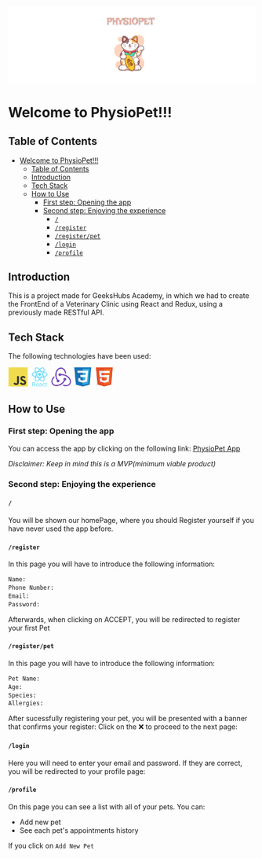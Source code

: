 ![logo](./src/images/physiopet-logo.png)
# Welcome to PhysioPet!!!
## Table of Contents

- [Welcome to PhysioPet!!!](#welcome-to-physiopet)
  - [Table of Contents](#table-of-contents)
  - [Introduction](#introduction)
  - [Tech Stack](#tech-stack)
  - [How to Use](#how-to-use)
    - [First step: Opening the app](#first-step-opening-the-app)
    - [Second step: Enjoying the experience](#second-step-enjoying-the-experience)
      - [`/`](#)
      - [`/register`](#register)
      - [`/register/pet`](#registerpet)
      - [`/login`](#login)
      - [`/profile`](#profile)

## Introduction

This is a project made for GeeksHubs Academy, in which we had to create the FrontEnd of a Veterinary Clinic using React and Redux, using a previously made RESTful API.

## Tech Stack

The following technologies have been used:

<p align="left">
<a href="https://developer.mozilla.org/en-US/docs/Web/JavaScript" target="_blank">
    <img src="https://raw.githubusercontent.com/devicons/devicon/master/icons/javascript/javascript-original.svg" alt="javascript" width="40" height="40"/></a>

<a href="https://reactjs.org/" target="_blank">
    <img src="https://raw.githubusercontent.com/devicons/devicon/master/icons/react/react-original-wordmark.svg" alt="javascript" width="40" height="40"/></a>

<a href="https://www.tutorialspoint.com/redux/redux_devtools.htm" target="_blank">
    <img src="https://raw.githubusercontent.com/devicons/devicon/master/icons/redux/redux-original.svg" alt="javascript" width="40" height="40"/></a>

<a href="https://developer.mozilla.org/es/docs/Web/CSS" target="_blank">
    <img src="https://raw.githubusercontent.com/devicons/devicon/master/icons/css3/css3-original.svg" alt="javascript" width="40" height="40"/></a>

<a href="https://desarrolloweb.com/home/html" target="_blank">
    <img src="https://raw.githubusercontent.com/devicons/devicon/master/icons/html5/html5-original.svg" alt="javascript" width="40" height="40"/></a>
</p>

## How to Use

### First step: Opening the app

You can access the app by clicking on the following link: [PhysioPet App](https://develop.d25c2pzs7kgt8r.amplifyapp.com/)

_Disclaimer: Keep in mind this is a MVP(minimum viable product)_

### Second step: Enjoying the experience

#### `/`

You will be shown our homePage, where you should Register yourself if you have never used the app before.

#### `/register`

In this page you will have to introduce the following information:

```html
Name:
Phone Number:
Email:
Password:
```
Afterwards, when clicking on ACCEPT, you will be redirected to register your first Pet

#### `/register/pet`

In this page you will have to introduce the following information:

```html
Pet Name:
Age:
Species:
Allergies:
```

After sucessfully registering your pet, you will be presented with a banner that confirms your register: Click on the ❌ to proceed to the next page:

#### `/login`

Here you will need to enter your email and password. If they are correct, you will be redirected to your profile page:

#### `/profile`

On this page you can see a list with all of your pets. You can:
- Add new pet
- See each pet's appointments history

If you click on `Add New Pet`